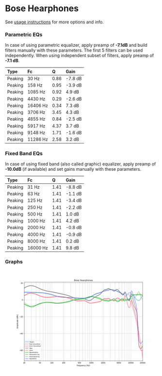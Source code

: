 # Bose Hearphones
See [usage instructions](https://github.com/jaakkopasanen/AutoEq#usage) for more options and info.

### Parametric EQs
In case of using parametric equalizer, apply preamp of **-7.1dB** and build filters manually
with these parameters. The first 5 filters can be used independently.
When using independent subset of filters, apply preamp of **-7.1 dB**.

| Type    | Fc       |    Q | Gain    |
|:--------|:---------|:-----|:--------|
| Peaking | 30 Hz    | 0.86 | -7.8 dB |
| Peaking | 158 Hz   | 0.95 | -3.9 dB |
| Peaking | 1085 Hz  | 0.92 | 4.9 dB  |
| Peaking | 4430 Hz  | 0.29 | -2.6 dB |
| Peaking | 16406 Hz | 0.34 | 7.3 dB  |
| Peaking | 3706 Hz  | 3.45 | 4.3 dB  |
| Peaking | 4855 Hz  | 0.84 | -2.5 dB |
| Peaking | 5917 Hz  | 4.37 | 3.7 dB  |
| Peaking | 9148 Hz  | 1.71 | -1.6 dB |
| Peaking | 11286 Hz | 2.58 | 3.2 dB  |

### Fixed Band EQs
In case of using fixed band (also called graphic) equalizer, apply preamp of **-10.0dB**
(if available) and set gains manually with these parameters.

| Type    | Fc       |    Q | Gain    |
|:--------|:---------|:-----|:--------|
| Peaking | 31 Hz    | 1.41 | -8.8 dB |
| Peaking | 63 Hz    | 1.41 | -1.1 dB |
| Peaking | 125 Hz   | 1.41 | -3.4 dB |
| Peaking | 250 Hz   | 1.41 | -2.2 dB |
| Peaking | 500 Hz   | 1.41 | 1.0 dB  |
| Peaking | 1000 Hz  | 1.41 | 4.2 dB  |
| Peaking | 2000 Hz  | 1.41 | -0.8 dB |
| Peaking | 4000 Hz  | 1.41 | -0.9 dB |
| Peaking | 8000 Hz  | 1.41 | 0.2 dB  |
| Peaking | 16000 Hz | 1.41 | 9.8 dB  |

### Graphs
![](./Bose%20Hearphones.png)